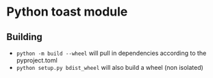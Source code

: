 # Python toast module

## Building

 - `python -m build --wheel` will pull in dependencies according to the pyproject.toml
 - `python setup.py bdist_wheel` will also build a wheel (non isolated)

